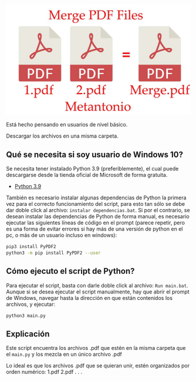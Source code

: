 <!-- Sección portada del repositorio -->
<a href="#">
    <img src="./portada.jpg" />
</a>

Está hecho pensando en usuarios de nivel básico.

Descargar los archivos en una misma carpeta.

## Qué se necesita si soy usuario de Windows 10?

Se necesita tener instalado Python 3.9 (preferiblemente), el cual puede descargarse desde la tienda oficial de Microsoft de forma gratuita.

- [Python 3.9](https://www.microsoft.com/store/productId/9P7QFQMJRFP7)

También es necesario instalar algunas dependencias de Python la primera vez para el correcto funcionamiento del script, para esto tan sólo se debe dar doble click al archivo: `instalar dependencias.bat`. Si por el contrario, se desean instalar las dependencias de Python de forma manual, es necesario ejecutar las siguientes líneas de código en el prompt (parece repetir, pero es una forma de evitar errores si hay más de una versión de python en el pc, o más de un usuario incluso en windows):

```sh
pip3 install PyPDF2
python3 -m pip install PyPDF2 --user
```

## Cómo ejecuto el script de Python?
 
Para ejecutar el script, basta con darle doble click al archivo: `Run main.bat`. Aunque si se desea ejecutar el script manualmente, hay que abrir el prompt de Windows, navegar hasta la dirección en que están contenidos los archivos, y ejecutar:

```sh
python3 main.py
```

## Explicación 

Este script encuentra los archivos .pdf que estén en la misma carpeta que el `main.py` y los mezcla en un único archivo .pdf

Lo ideal es que los archivos .pdf que se quieran unir, estén organizados por orden numérico:
1.pdf
2.pdf
.
.
.
